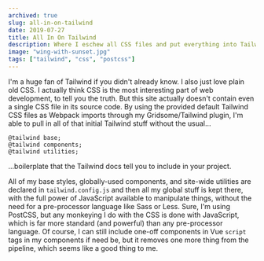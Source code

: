 ```yaml
---
archived: true
slug: all-in-on-tailwind
date: 2019-07-27
title: All In On Tailwind
description: Where I eschew all CSS files and put everything into Tailwind's config file.
image: "wing-with-sunset.jpg"
tags: ["tailwind", "css", "postcss"]
---
```


I'm a huge fan of Tailwind if you didn't already know. I also just love plain
old CSS. I actually think CSS is the most interesting part of web development,
to tell you the truth. But this site actually doesn't contain even a single CSS
file in its source code. By using the provided default Tailwind CSS files as
Webpack imports through my Gridsome/Tailwind plugin, I'm able to pull in all of
that initial Tailwind stuff without the usual…

```less
@tailwind base;
@tailwind components;
@tailwind utilities;
```

…boilerplate that the Tailwind docs tell you to include in your project.

All of my base styles, globally-used components, and site-wide utilities are
declared in `tailwind.config.js` and then all my global stuff is kept there,
with the full power of JavaScript available to manipulate things, without the
need for a pre-processor language like Sass or Less. Sure, I'm using PostCSS,
but any monkeying I do with the CSS is done with JavaScript, which is far more
standard (and powerful) than any pre-processor language. Of course, I can still
include one-off components in Vue `script` tags in my components if need be,
but it removes one more thing from the pipeline, which seems like a good thing
to me.

